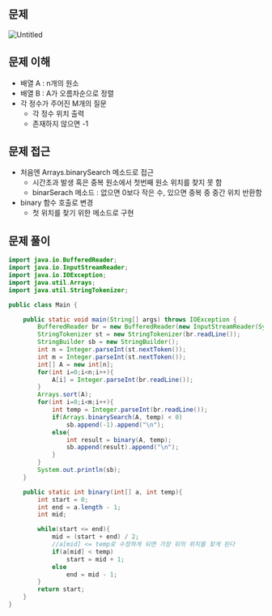 ## 문제

![Untitled](https://prod-files-secure.s3.us-west-2.amazonaws.com/05918415-3f0e-4564-bed2-99de1628a020/5919a4f9-b97c-46e1-83c1-bbd3a5353e7c/Untitled.png)

## 문제 이해

- 배열 A : n개의 원소
- 배열 B : A가 오름차순으로 정렬
- 각 정수가 주어진 M개의 질문
    - 각 정수 위치 출력
    - 존재하지 않으면 -1

## 문제 접근

- 처음엔 Arrays.binarySearch 메소드로 접근
    - 시간초과 발생 혹은 중복 원소에서 첫번째 원소 위치를 찾지 못 함
    - binarSerach 메소드 : 없으면 0보다 작은 수, 있으면 중복 중 중간 위치 반환함
- binary 함수 호출로 변경
    - 첫 위치를 찾기 위한 메소드로 구현
    

## 문제 풀이

```java
import java.io.BufferedReader;
import java.io.InputStreamReader;
import java.io.IOException;
import java.util.Arrays;
import java.util.StringTokenizer;

public class Main {

    public static void main(String[] args) throws IOException {
        BufferedReader br = new BufferedReader(new InputStreamReader(System.in));
        StringTokenizer st = new StringTokenizer(br.readLine());
        StringBuilder sb = new StringBuilder();
        int n = Integer.parseInt(st.nextToken());
        int m = Integer.parseInt(st.nextToken());
        int[] A = new int[n];
        for(int i=0;i<n;i++){
            A[i] = Integer.parseInt(br.readLine());
        }
        Arrays.sort(A);
        for(int i=0;i<m;i++){
            int temp = Integer.parseInt(br.readLine());
            if(Arrays.binarySearch(A, temp) < 0)
                sb.append(-1).append("\n");
            else{
                int result = binary(A, temp);
                sb.append(result).append("\n");
            }
        }
        System.out.println(sb);
    }

    public static int binary(int[] a, int temp){
        int start = 0;
        int end = a.length - 1;
        int mid;

        while(start <= end){
            mid = (start + end) / 2;
            //a[mid] <= temp로 수정하게 되면 가장 뒤의 위치를 찾게 된다
            if(a[mid] < temp)
                start = mid + 1;
            else
                end = mid - 1;
        }
        return start;
    }
}
```
